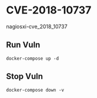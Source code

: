 # CVE-2018-10737

nagiosxi-cve_2018_10737

## Run Vuln

```
docker-compose up -d
```

## Stop Vuln

```
docker-compose down -v
```

